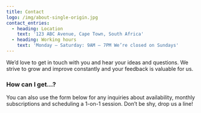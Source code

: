 ```yaml
---
title: Contact
logo: /img/about-single-origin.jpg
contact_entries:
  - heading: Location
    text: '123 ABC Avenue, Cape Town, South Africa'
  - heading: Working hours
    text: 'Monday – Saturday: 9AM – 7PM We’re closed on Sundays'
---
```


We’d love to get in touch with you and hear your ideas and
questions. We strive to grow and improve constantly and your feedback
is valuable for us.

<h3 class="f4 b lh-title mb2">How can I get…?</h3>

You can also use the form below for any inquiries about availability, monthly subscriptions and scheduling a 1-on-1 session. Don’t be shy, drop us a line!
